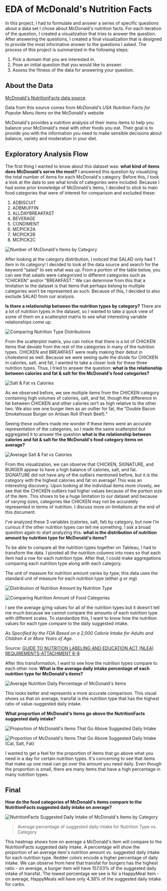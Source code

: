 # EDA of McDonald's Nutrition Facts

In this project, I had to formulate and answer a series of specific questions about a data set I chose about McDonald's nutrition facts. For each iteration of the question, I created a visualization that tries to answer the question. After answering the questions, I created a final visualization that is designed to provide the most informative answer to the questions I asked. The process of this project is summarized in the following steps:

1. Pick a domain that you are interested in.
2. Pose an initial question that you would like to answer.
3. Assess the fitness of the data for answering your question.

## About the Data

[McDonald's NutritionFacts data source](https://github.com/pffy/data-McDonalds-nutritionfacts)

Data from this source comes from *McDonald's USA Nutrition Facts for Popular Menu Items* on the McDonald's website

McDonald's provides a nutrition analysis of their menu items to help you balance your McDonald's meal with other foods you eat. Their goal is to provide you with the information you need to make sensible decisions about balance, variety and moderation in your diet.

## Exploratory Analysis Flow

The first thing I wanted to know about this dataset was: **what kind of items does McDonald’s serve the most?** I answered this question by visualizing the total number of items for each McDonald's category. Before this, I took a look at the data to see what kinds of categories were included. Because I had some prior knowledge of McDonald's items, I decided to stick to main food categories that were of interest for comparison and excluded these:

1. ADBISCUIT
2. ADBMUFFIN
3. ALLDAYBREAKFAST
4. BEVERAGE
5. CONDIMENT
6. MCPICK2A
7. MCPICK2B
8. MCPICK2C

![Number of McDonald's Items by Category](imgs/Sheet1.png)

After looking at the category distribution, I noticed that SALAD only had 1 item in its category! I decided to look at the data source and search for the keyword “salad” to see what was up. From a portion of the table below, you can see that salads were categorized in different categories such as “CHICKEN” and/or “BREAKFAST.” We can determine from this that a limitation to the dataset is that items that perhaps belong to multiple categories won’t be represented as such. Because of this, I decided to also exclude SALAD from our analysis.

**Is there a relationship between the nutrition types by category?** There are a lot of nutrition types in the dataset, so I wanted to take a quick view of some of them on a scatterplot matrix to see what interesting variable relationships come up.

![Comparing Nutrition Type Distributions](imgs/Sheet2.png)

From the scatterplot matrix, you can notice that there is a lot of CHICKEN items that deviate from the rest of the categories in many of the nutrition types. CHICKEN and BREAKFAST were really making their debut in cholesterol as well. Because we were seeing quite the divide for CHICKEN in calories, salt, and fat, I wanted to take a closer look for these three nutrition types. Thus, I tried to answer the question: **what is the relationship between calories and fat & salt for the McDonald's food categories?**

![Salt & Fat vs Calories](imgs/Sheet3.png)

As we observed before, we see multiple items from the CHICKEN category containing high volumes of calories, salt, and fat, though the difference in fat between CHICKEN and other calories isn’t as high relative to the other two. We also see one burger item as an outlier for fat, the “Double Bacon Smokehouse Burger on Artisan Roll (Fresh Beef).”

Seeing these outliers made me wonder if these items were an accurate representation of the categories, so I made the same scatterplot but aggregated it to answer the question **what is the relationship between calories and fat & salt for the McDonald's food category items on average?**

![Average Salt & Fat vs Calories](imgs/Sheet4.png)

From this visualization, we can observe that CHICKEN, SIGNATURE, and BURGER appear to have a high balance of calories, salt, and fat. SIGNATURE did not have any of the outliers mentioned before, but it is the category with the highest calories and fat on average! This was an interesting discovery. Upon looking at the individual items more closely, we see that the CHICKEN outliers had higher values because of the portion size of the item. This shows to be a huge limitation to our dataset and because of varying sizes, categories like CHICKEN may not be accurately represented in terms of nutrition. I discuss more on limitations at the end of this document.

I’ve analyzed these 3 variables (calories, salt, fat) by category, but now I’m curious if the other nutrition types can tell me something. I ask a broad question again to start analyzing this: **what is the distribution of nutrition amount by nutrition type for McDonald's items?**

To be able to compare all the nutrition types together on Tableau, I had to transform the data. I pivoted all the nutrition columns into rows so that each item had a row for each nutrition type. After that, I could make aggregations comparing each nutrition type along with each category.

The unit of measure for nutrition amount varies by type; this data uses the standard unit of measure for each nutrition type (either *g* or *mg*)

![Distribution of Nutrition Amount by Nutrition Type](imgs/Sheet5.png)

![Comparing Nutrition Amount of Food Categories](imgs/Sheet6.png)

I see the average g/mg values for all of the nutrition types but it doesn’t tell me much because we cannot compare the amounts of each nutrition type with different scales. To standardize this, I want to know how the nutrition values for each type compare to the daily suggested intake.

*As Specified by the FDA Based on a 2,000 Calorie Intake for Adults and Children 4 or More Years of Age.* 

Source: [GUIDE TO NUTRITION LABELING AND EDUCATION ACT (NLEA) REQUIREMENTS-ATTACHMENT 6-8](https://www.fda.gov/ICECI/Inspections/%20%20%20%20%20%20%20%20%20%20%20%20%20%20%20%20%20%20%20%20%20%20%20%20%20%20InspectionGuides/ucm114098.htm#ATTACHMENT_8)

After this transformation, I want to see how the nutrition types compare to each other now. **What is the average daily intake percentage of each nutrition type for McDonald's items?**

![Average Nutrition Daily Percentage of McDonald's Items](imgs/Sheet7.png)

This looks better and represents a more accurate comparison. This visual shows us that on average, transfat is the nutrition type that has the highest ratio of value-suggested daily intake.

**What proportion of McDonald's items go above the NutritionFacts suggested daily intake?**

![Proportion of McDonald's Items That Go Above Suggested Daily Intake](imgs/Sheet8.png)

![Proportion of McDonald's Items That Go Above Suggested Daily Intake (Cal, Salt, Fat)](imgs/Sheet9.png)

I wanted to get a feel for the proportion of items that go above what you need in a day for certain nutrition types. It's concerning to see that items that make up one meal can go over the amount you need daily. Even though the proportion is small, there are many items that have a high percentage in many nutrition types.


## Final

**How do the food categories of McDonald's items compare to the NutritionFacts suggested daily intake on average?**

![NutritionFacts Suggested Daily Intake of McDonald's Items by Category](imgs/Final.png)
> Average percentage of suggested daily intake for Nutrition Type vs. Category

This heatmap shows how on average a McDonald's item will compare to the NutritionFacts suggested daily intake. A percentage will show the proportion of an average item's nutrition amount vs. suggested daily intake for each nutrition type. Redder colors encode a higher percentage of daily intake. We can observe from here that transfat for burgers has the highest ratio - on average, a burger item will have 157.03% of the suggested daily intake of transfat. The lowest percentage we see is for a HappyMeal item - on average, HappyMeals will have only 4.38% of the suggested daily intake for carbs.